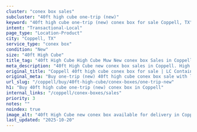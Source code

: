 ```yaml
---
cluster: "conex box sales"
subcluster: "40ft high cube one-trip (new)"
keyword: "40ft high cube one-trip (new) conex box for sale Coppell, TX"
intent: "Transactional-Local"
page_type: "Location-Product"
city: "Coppell, TX"
service_type: "conex box"
condition: "New"
size: "40ft High Cube"
title_tag: "40ft High Cube High Cube Muw New conex box Sales in Coppell | LC Container"
meta_description: "40ft High Cube new conex box sales in Coppell. High cube containers with extra height. Fast delivery, competitive pricing. Serving conex boxes area. Quote ID: 79R. Call (214) 524-4168 for your free quote today."
original_title: "Coppell 40ft high cube conex box for sale | LC Container"
original_meta: "Buy one-trip (new) 40ft high cube conex box sale with local delivery in Coppell, TX. LC Container — local Since 2003. Request a fast quote today."
url_slug: "/coppell/buy/40ft-high-cube/conex-boxes/one-trip-new"
h1: "Buy 40ft high cube one-trip (new) conex box in Coppell"
internal_links: "/coppell/conex-boxes/sales"
priority: 3
notes: ""
noindex: true
image_alt: "40ft High Cube new conex box available for delivery in Coppell"
last_updated: "2025-10-20"
---
```


<!-- TODO: Add unique city/inventory copy, images, and internal links here. -->

